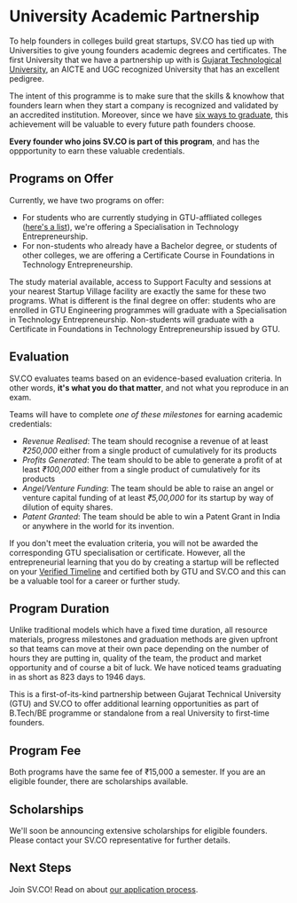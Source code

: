 # University Academic Partnership
To help founders in colleges build great startups, SV.CO has tied up with Universities to give young founders academic degrees and certificates. The first University that we have a partnership up with is [Gujarat Technological University](http://www.gtu.ac.in), an AICTE and UGC recognized University that has an excellent pedigree.

The intent of this programme is to make sure that the skills & knowhow that founders learn when they start a company is recognized and validated by an accredited institution. Moreover, since we have [six ways to graduate](0-introduction.md), this achievement will be valuable to every future path founders choose.

**Every founder who joins SV.CO is part of this program**, and has the oppportunity to earn these valuable credentials.

## Programs on Offer
Currently, we have two programs on offer:

* For students who are currently studying in GTU-affliated colleges ([here's a list](http://www.gtu.ac.in/affiliatedInstitute.asp)), we're offering a Specialisation in Technology Entrepreneurship. 
* For non-students who already have a Bachelor degree, or students of other colleges, we are offering a Certificate Course in Foundations in Technology Entrepreneurship.

The study material available, access to Support Faculty and sessions at your nearest Startup Village facility are exactly the same for these two programs. What is different is the final degree on offer: students who are enrolled in GTU Engineering programmes will graduate with a Specialisation in Technology Entrepreneurship. Non-students will graduate with a Certificate in Foundations in Technology Entrepreneurship issued by GTU.

## Evaluation
SV.CO evaluates teams based on an evidence-based evaluation criteria. In other words, **it's what you do that matter**, and not what you reproduce in an exam.

Teams will have to complete *one of these milestones* for earning academic credentials:
 
* *Revenue Realised*: The team should recognise a revenue of at least *₹250,000* either from a single product of cumulatively for its products
* *Profits Generated*: The team should to be able to generate a profit of at least *₹100,000* either from a single product of cumulatively for its products
* *Angel/Venture Funding*: The team should be able to raise an angel or venture capital funding of at least *₹5,00,000* for its startup by way of dilution of equity shares.
* *Patent Granted*: The team should be able to win a Patent Grant in India or anywhere in the world for its invention.

If you don't meet the evaluation criteria, you will not be awarded the corresponding GTU specialisation or certificate. However, all the entrepreneurial learning that you do by creating a startup will be reflected on your [Verified Timeline](3-verified-timelines.md) and certified both by GTU and SV.CO and this can be a valuable tool for a career or further study.

## Program Duration
Unlike traditional models which have a fixed time duration, all resource materials, progress milestones and graduation methods are given upfront so that teams can move at their own pace depending on the number of hours they are putting in, quality of the team, the product and market opportunity and of course a bit of luck. We have noticed teams graduating in as short as 823 days to 1946 days.

This is a first-of-its-kind partnership between Gujarat Technical University (GTU) and SV.CO to offer additional learning opportunities as part of B.Tech/BE programme or standalone from a real University to first-time founders.

## Program Fee
Both programs have the same fee of ₹15,000 a semester. If you are an eligible founder, there are scholarships available.

## Scholarships

We'll soon be announcing extensive scholarships for eligible founders. Please contact your SV.CO representative for further details.

## Next Steps

Join SV.CO! Read on about [our application process](1.1-application.md).

